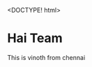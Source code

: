 <DOCTYPE! html>
<html>
<head>
<title>I am a Beginner for web designing</title>
</head>
<body>
<h1>Hai Team</h1>
<p>This is vinoth from chennai</p>
</body>
</html>
